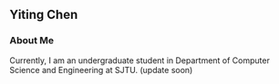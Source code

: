 ## Yiting Chen

### About Me

Currently, I am an undergraduate student in Department of Computer Science and Engineering at SJTU. (update soon)

